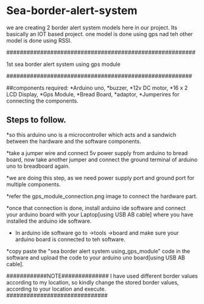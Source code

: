 # Sea-border-alert-system

we are creating 2 border alert system models here in our project. Its basically an IOT based project. one model is done using gps nad teh other model is done using RSSI.

########################################################

1st sea border alert system using gps module

#######################################################

##components required:
*Arduino uno,
*buzzer,
*12v DC motor,
*16 x 2 LCD Display, 
*Gps Module,
*Bread Board,
*adaptor,
*Jumperires for connecting the components.

## Steps to follow.
*so this arduino uno is a microcontroller which acts and a sandwich between the hardware and the software components.

*take a jumper wire and connect 5v power supply from arduino to bread board, now take another jumper and connect the ground terminal of arduino uno to breadboard again.

*we are doing this step, as we need power supply port and ground port for multiple components.

*refer the gps_module_connection.png image to connect the hardware part.

*once that connection is done, install arduino ide software and connect your arduino board 
with your Laptop[using USB AB cable] where you have installed the arduino ide software. 

* In arduino ide software go to ->tools ->board and make sure your arduino board is connected to teh software.

*copy paste the "sea border alert system using_gps_module" code in the software and upload the code to your arduino uno board[using USB AB cable].

############NOTE##############
I have used different border values according to my location, so kindly change the stored border values, according to your location and execute.
##############################


